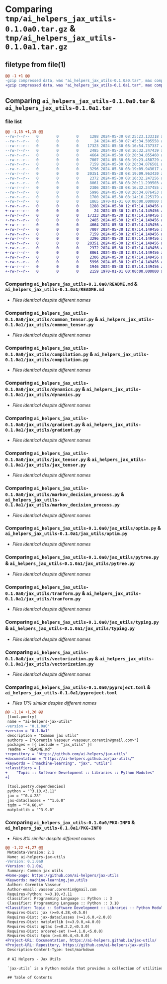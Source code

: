 # Comparing `tmp/ai_helpers_jax_utils-0.1.0a0.tar.gz` & `tmp/ai_helpers_jax_utils-0.1.0a1.tar.gz`

## filetype from file(1)

```diff
@@ -1 +1 @@
-gzip compressed data, was "ai_helpers_jax_utils-0.1.0a0.tar", max compression
+gzip compressed data, was "ai_helpers_jax_utils-0.1.0a1.tar", max compression
```

## Comparing `ai_helpers_jax_utils-0.1.0a0.tar` & `ai_helpers_jax_utils-0.1.0a1.tar`

### file list

```diff
@@ -1,15 +1,15 @@
--rw-r--r--   0        0        0     1288 2024-05-30 08:25:23.133318 ai_helpers_jax_utils-0.1.0a0/README.md
--rw-r--r--   0        0        0       24 2024-05-30 07:45:34.505558 ai_helpers_jax_utils-0.1.0a0/jax_utils/__init__.py
--rw-r--r--   0        0        0    17323 2024-05-30 08:16:54.737337 ai_helpers_jax_utils-0.1.0a0/jax_utils/common_tensor.py
--rw-r--r--   0        0        0     2485 2024-05-30 08:16:32.247439 ai_helpers_jax_utils-0.1.0a0/jax_utils/compilation.py
--rw-r--r--   0        0        0     4664 2024-05-30 08:20:34.055460 ai_helpers_jax_utils-0.1.0a0/jax_utils/dynamics.py
--rw-r--r--   0        0        0     7007 2024-05-30 08:19:23.450729 ai_helpers_jax_utils-0.1.0a0/jax_utils/gradient.py
--rw-r--r--   0        0        0     7159 2024-05-30 08:20:34.076501 ai_helpers_jax_utils-0.1.0a0/jax_utils/jax_tensor.py
--rw-r--r--   0        0        0     3296 2024-05-30 08:19:09.943017 ai_helpers_jax_utils-0.1.0a0/jax_utils/markov_decision_process.py
--rw-r--r--   0        0        0    20351 2024-05-30 08:19:09.963420 ai_helpers_jax_utils-0.1.0a0/jax_utils/optim.py
--rw-r--r--   0        0        0     2372 2024-05-30 08:16:32.247256 ai_helpers_jax_utils-0.1.0a0/jax_utils/pytree.py
--rw-r--r--   0        0        0     8061 2024-05-30 08:20:11.299503 ai_helpers_jax_utils-0.1.0a0/jax_utils/tranform.py
--rw-r--r--   0        0        0     2306 2024-05-30 08:16:32.247455 ai_helpers_jax_utils-0.1.0a0/jax_utils/typing.py
--rw-r--r--   0        0        0     5996 2024-05-30 08:20:34.076453 ai_helpers_jax_utils-0.1.0a0/jax_utils/vectorization.py
--rw-r--r--   0        0        0     1700 2024-05-30 08:14:16.225179 ai_helpers_jax_utils-0.1.0a0/pyproject.toml
--rw-r--r--   0        0        0     1865 1970-01-01 00:00:00.000000 ai_helpers_jax_utils-0.1.0a0/PKG-INFO
+-rw-r--r--   0        0        0     1288 2024-05-30 12:07:14.149456 ai_helpers_jax_utils-0.1.0a1/README.md
+-rw-r--r--   0        0        0       24 2024-05-30 12:07:14.149456 ai_helpers_jax_utils-0.1.0a1/jax_utils/__init__.py
+-rw-r--r--   0        0        0    17323 2024-05-30 12:07:14.149456 ai_helpers_jax_utils-0.1.0a1/jax_utils/common_tensor.py
+-rw-r--r--   0        0        0     2485 2024-05-30 12:07:14.149456 ai_helpers_jax_utils-0.1.0a1/jax_utils/compilation.py
+-rw-r--r--   0        0        0     4664 2024-05-30 12:07:14.149456 ai_helpers_jax_utils-0.1.0a1/jax_utils/dynamics.py
+-rw-r--r--   0        0        0     7007 2024-05-30 12:07:14.149456 ai_helpers_jax_utils-0.1.0a1/jax_utils/gradient.py
+-rw-r--r--   0        0        0     7159 2024-05-30 12:07:14.149456 ai_helpers_jax_utils-0.1.0a1/jax_utils/jax_tensor.py
+-rw-r--r--   0        0        0     3296 2024-05-30 12:07:14.149456 ai_helpers_jax_utils-0.1.0a1/jax_utils/markov_decision_process.py
+-rw-r--r--   0        0        0    20351 2024-05-30 12:07:14.149456 ai_helpers_jax_utils-0.1.0a1/jax_utils/optim.py
+-rw-r--r--   0        0        0     2372 2024-05-30 12:07:14.149456 ai_helpers_jax_utils-0.1.0a1/jax_utils/pytree.py
+-rw-r--r--   0        0        0     8061 2024-05-30 12:07:14.149456 ai_helpers_jax_utils-0.1.0a1/jax_utils/tranform.py
+-rw-r--r--   0        0        0     2306 2024-05-30 12:07:14.149456 ai_helpers_jax_utils-0.1.0a1/jax_utils/typing.py
+-rw-r--r--   0        0        0     5996 2024-05-30 12:07:14.149456 ai_helpers_jax_utils-0.1.0a1/jax_utils/vectorization.py
+-rw-r--r--   0        0        0     1946 2024-05-30 12:07:14.149456 ai_helpers_jax_utils-0.1.0a1/pyproject.toml
+-rw-r--r--   0        0        0     2159 1970-01-01 00:00:00.000000 ai_helpers_jax_utils-0.1.0a1/PKG-INFO
```

### Comparing `ai_helpers_jax_utils-0.1.0a0/README.md` & `ai_helpers_jax_utils-0.1.0a1/README.md`

 * *Files identical despite different names*

### Comparing `ai_helpers_jax_utils-0.1.0a0/jax_utils/common_tensor.py` & `ai_helpers_jax_utils-0.1.0a1/jax_utils/common_tensor.py`

 * *Files identical despite different names*

### Comparing `ai_helpers_jax_utils-0.1.0a0/jax_utils/compilation.py` & `ai_helpers_jax_utils-0.1.0a1/jax_utils/compilation.py`

 * *Files identical despite different names*

### Comparing `ai_helpers_jax_utils-0.1.0a0/jax_utils/dynamics.py` & `ai_helpers_jax_utils-0.1.0a1/jax_utils/dynamics.py`

 * *Files identical despite different names*

### Comparing `ai_helpers_jax_utils-0.1.0a0/jax_utils/gradient.py` & `ai_helpers_jax_utils-0.1.0a1/jax_utils/gradient.py`

 * *Files identical despite different names*

### Comparing `ai_helpers_jax_utils-0.1.0a0/jax_utils/jax_tensor.py` & `ai_helpers_jax_utils-0.1.0a1/jax_utils/jax_tensor.py`

 * *Files identical despite different names*

### Comparing `ai_helpers_jax_utils-0.1.0a0/jax_utils/markov_decision_process.py` & `ai_helpers_jax_utils-0.1.0a1/jax_utils/markov_decision_process.py`

 * *Files identical despite different names*

### Comparing `ai_helpers_jax_utils-0.1.0a0/jax_utils/optim.py` & `ai_helpers_jax_utils-0.1.0a1/jax_utils/optim.py`

 * *Files identical despite different names*

### Comparing `ai_helpers_jax_utils-0.1.0a0/jax_utils/pytree.py` & `ai_helpers_jax_utils-0.1.0a1/jax_utils/pytree.py`

 * *Files identical despite different names*

### Comparing `ai_helpers_jax_utils-0.1.0a0/jax_utils/tranform.py` & `ai_helpers_jax_utils-0.1.0a1/jax_utils/tranform.py`

 * *Files identical despite different names*

### Comparing `ai_helpers_jax_utils-0.1.0a0/jax_utils/typing.py` & `ai_helpers_jax_utils-0.1.0a1/jax_utils/typing.py`

 * *Files identical despite different names*

### Comparing `ai_helpers_jax_utils-0.1.0a0/jax_utils/vectorization.py` & `ai_helpers_jax_utils-0.1.0a1/jax_utils/vectorization.py`

 * *Files identical despite different names*

### Comparing `ai_helpers_jax_utils-0.1.0a0/pyproject.toml` & `ai_helpers_jax_utils-0.1.0a1/pyproject.toml`

 * *Files 17% similar despite different names*

```diff
@@ -1,14 +1,20 @@
 [tool.poetry]
 name = "ai-helpers-jax-utils"
-version = "0.1.0a0"
+version = "0.1.0a1"
 description = "Common jax utils"
 authors = ["Corentin Vasseur <vasseur.corentin@gmail.com>"]
 packages = [{ include = "jax_utils" }]
 readme = "README.md"
+repository = "https://github.com/ai-helpers/jax-utils"
+documentation = "https://ai-helpers.github.io/jax-utils/"
+keywords = ["machine-learning", "jax", "utils"]
+classifiers = [
+    "Topic :: Software Development :: Libraries :: Python Modules"
+]
 
 [tool.poetry.dependencies]
 python = "^3.10,<3.11"
 jax = "^0.4.28"
 jax-dataclasses = "^1.6.0"
 tqdm = "^4.66.4"
 matplotlib = "^3.9.0"
```

### Comparing `ai_helpers_jax_utils-0.1.0a0/PKG-INFO` & `ai_helpers_jax_utils-0.1.0a1/PKG-INFO`

 * *Files 8% similar despite different names*

```diff
@@ -1,22 +1,27 @@
 Metadata-Version: 2.1
 Name: ai-helpers-jax-utils
-Version: 0.1.0a0
+Version: 0.1.0a1
 Summary: Common jax utils
+Home-page: https://github.com/ai-helpers/jax-utils
+Keywords: machine-learning,jax,utils
 Author: Corentin Vasseur
 Author-email: vasseur.corentin@gmail.com
 Requires-Python: >=3.10,<3.11
 Classifier: Programming Language :: Python :: 3
 Classifier: Programming Language :: Python :: 3.10
+Classifier: Topic :: Software Development :: Libraries :: Python Modules
 Requires-Dist: jax (>=0.4.28,<0.5.0)
 Requires-Dist: jax-dataclasses (>=1.6.0,<2.0.0)
 Requires-Dist: matplotlib (>=3.9.0,<4.0.0)
 Requires-Dist: optax (>=0.2.2,<0.3.0)
 Requires-Dist: ordered-set (>=4.1.0,<5.0.0)
 Requires-Dist: tqdm (>=4.66.4,<5.0.0)
+Project-URL: Documentation, https://ai-helpers.github.io/jax-utils/
+Project-URL: Repository, https://github.com/ai-helpers/jax-utils
 Description-Content-Type: text/markdown
 
 # AI Helpers - Jax Utils
 
 `jax-utils` is a Python module that provides a collection of utilities to simplify and enhance the use of JAX. These utilities are designed to make working with JAX more efficient and to reduce boilerplate code.
 
 ## Table of Contents
```

